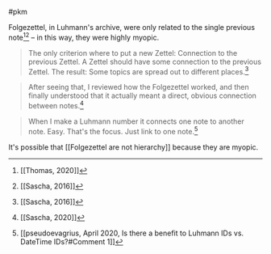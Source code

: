 #pkm 

Folgezettel, in Luhmann's archive, were only related to the single previous note[^1][^2] – in this way, they were highly myopic.

> The only criterion where to put a new Zettel: Connection to the previous Zettel. A Zettel should have some connection to the previous Zettel. The result: Some topics are spread out to different places.[^2]

> After seeing that, I reviewed how the Folgezettel worked, and then finally understood that it actually meant a direct, obvious connection between notes.[^3]

> When I make a Luhmann number it connects one note to another note. Easy. That's the focus. Just link to one note.[^4]

It's possible that [[Folgezettel are not hierarchy]] because they are myopic.

[^1]: [[Thomas, 2020]]
[^2]: [[Sascha, 2016]]
[^3]: [[Sascha, 2020]]
[^4]: [[pseudoevagrius, April 2020, Is there a benefit to Luhmann IDs vs. DateTime IDs?#Comment 1]]